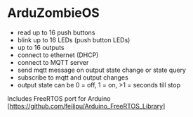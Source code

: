 # ArduZombieOS

* read up to 16 push buttons
* blink up to 16 LEDs (push button LEDs)
* up to 16 outputs
* connect to ethernet (DHCP)
* connect to MQTT server
* send mqtt message on output state change or state query
* subscribe to mqtt and output changes
* output state can be 0 = off, 1 = on, >1 = seconds till stop

Includes FreeRTOS port for Arduino [https://github.com/feilipu/Arduino_FreeRTOS_Library]


